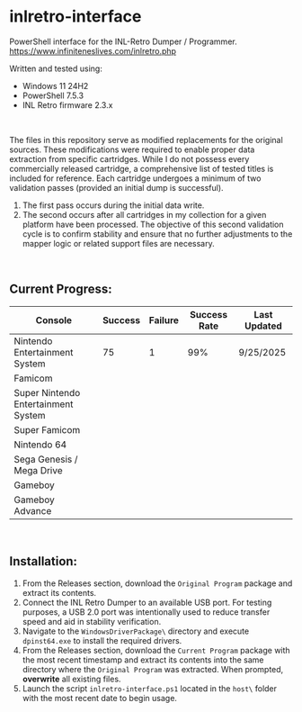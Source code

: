 # inlretro-interface

PowerShell interface for the INL-Retro Dumper / Programmer.
https://www.infiniteneslives.com/inlretro.php

Written and tested using:

* Windows 11 24H2
* PowerShell 7.5.3
* INL Retro firmware 2.3.x

<br/>

The files in this repository serve as modified replacements for the original sources. These modifications were required to enable proper data extraction from specific cartridges. While I do not possess every commercially released cartridge, a comprehensive list of tested titles is included for reference. Each cartridge undergoes a minimum of two validation passes (provided an initial dump is successful). 
1. The first pass occurs during the initial data write.
2. The second occurs after all cartridges in my collection for a given platform have been processed.
The objective of this second validation cycle is to confirm stability and ensure that no further adjustments to the mapper logic or related support files are necessary.

<br/>

## Current Progress:
| Console | Success | Failure | Success Rate | Last Updated |
| -- | -- | -- | -- | -- |
| Nintendo Entertainment System | 75 | 1 | 99% | 9/25/2025 |
| Famicom | | | | |
| Super Nintendo Entertainment System | | | | |
| Super Famicom | | | | |
| Nintendo 64 | | | | |
| Sega Genesis / Mega Drive | | | | |
| Gameboy | | | | |
| Gameboy Advance | | | | |

<br/>

## Installation:
1. From the Releases section, download the `Original Program` package and extract its contents.
2. Connect the INL Retro Dumper to an available USB port. For testing purposes, a USB 2.0 port was intentionally used to reduce transfer speed and aid in stability verification.
3. Navigate to the `WindowsDriverPackage\` directory and execute `dpinst64.exe` to install the required drivers.
4. From the Releases section, download the `Current Program` package with the most recent timestamp and extract its contents into the same directory where the `Original Program` was extracted. When prompted, **overwrite** all existing files.
5. Launch the script `inlretro-interface.ps1` located in the `host\` folder with the most recent date to begin usage.
